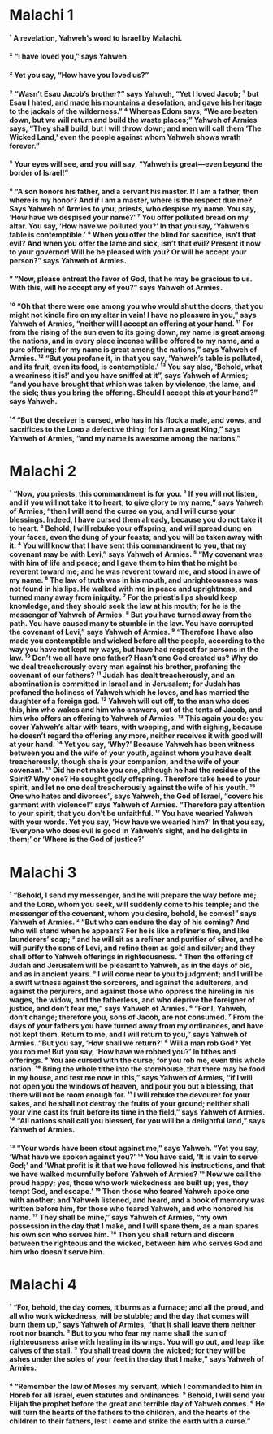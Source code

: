 # Malachi 1

#### ¹ A revelation, Yahweh’s word to Israel by Malachi. 


#### ² “I have loved you,” says Yahweh. 


#### ² Yet you say, “How have you loved us?” 


#### ² “Wasn’t Esau Jacob’s brother?” says Yahweh, “Yet I loved Jacob; ³ but Esau I hated, and made his mountains a desolation, and gave his heritage to the jackals of the wilderness.” ⁴ Whereas Edom says, “We are beaten down, but we will return and build the waste places;” Yahweh of Armies says, “They shall build, but I will throw down; and men will call them ‘The Wicked Land,’ even the people against whom Yahweh shows wrath forever.” 


#### ⁵ Your eyes will see, and you will say, “Yahweh is great—even beyond the border of Israel!” 


#### ⁶ “A son honors his father, and a servant his master. If I am a father, then where is my honor? And if I am a master, where is the respect due me? Says Yahweh of Armies to you, priests, who despise my name. You say, ‘How have we despised your name?’ ⁷ You offer polluted bread on my altar. You say, ‘How have we polluted you?’ In that you say, ‘Yahweh’s table is contemptible.’ ⁸ When you offer the blind for sacrifice, isn’t that evil? And when you offer the lame and sick, isn’t that evil? Present it now to your governor! Will he be pleased with you? Or will he accept your person?” says Yahweh of Armies. 


#### ⁹ “Now, please entreat the favor of God, that he may be gracious to us. With this, will he accept any of you?” says Yahweh of Armies. 


#### ¹⁰ “Oh that there were one among you who would shut the doors, that you might not kindle fire on my altar in vain! I have no pleasure in you,” says Yahweh of Armies, “neither will I accept an offering at your hand. ¹¹ For from the rising of the sun even to its going down, my name is great among the nations, and in every place incense will be offered to my name, and a pure offering: for my name is great among the nations,” says Yahweh of Armies. ¹² “But you profane it, in that you say, ‘Yahweh’s table is polluted, and its fruit, even its food, is contemptible.’ ¹³ You say also, ‘Behold, what a weariness it is!’ and you have sniffed at it”, says Yahweh of Armies; “and you have brought that which was taken by violence, the lame, and the sick; thus you bring the offering. Should I accept this at your hand?” says Yahweh. 


#### ¹⁴ “But the deceiver is cursed, who has in his flock a male, and vows, and sacrifices to the Lᴏʀᴅ a defective thing; for I am a great King,” says Yahweh of Armies, “and my name is awesome among the nations.” 

# Malachi 2

#### ¹ “Now, you priests, this commandment is for you. ² If you will not listen, and if you will not take it to heart, to give glory to my name,” says Yahweh of Armies, “then I will send the curse on you, and I will curse your blessings. Indeed, I have cursed them already, because you do not take it to heart. ³ Behold, I will rebuke your offspring, and will spread dung on your faces, even the dung of your feasts; and you will be taken away with it. ⁴ You will know that I have sent this commandment to you, that my covenant may be with Levi,” says Yahweh of Armies. ⁵ “My covenant was with him of life and peace; and I gave them to him that he might be reverent toward me; and he was reverent toward me, and stood in awe of my name. ⁶ The law of truth was in his mouth, and unrighteousness was not found in his lips. He walked with me in peace and uprightness, and turned many away from iniquity. ⁷ For the priest’s lips should keep knowledge, and they should seek the law at his mouth; for he is the messenger of Yahweh of Armies. ⁸ But you have turned away from the path. You have caused many to stumble in the law. You have corrupted the covenant of Levi,” says Yahweh of Armies. ⁹ “Therefore I have also made you contemptible and wicked before all the people, according to the way you have not kept my ways, but have had respect for persons in the law. ¹⁰ Don’t we all have one father? Hasn’t one God created us? Why do we deal treacherously every man against his brother, profaning the covenant of our fathers? ¹¹ Judah has dealt treacherously, and an abomination is committed in Israel and in Jerusalem; for Judah has profaned the holiness of Yahweh which he loves, and has married the daughter of a foreign god. ¹² Yahweh will cut off, to the man who does this, him who wakes and him who answers, out of the tents of Jacob, and him who offers an offering to Yahweh of Armies. ¹³ This again you do: you cover Yahweh’s altar with tears, with weeping, and with sighing, because he doesn’t regard the offering any more, neither receives it with good will at your hand. ¹⁴ Yet you say, ‘Why?’ Because Yahweh has been witness between you and the wife of your youth, against whom you have dealt treacherously, though she is your companion, and the wife of your covenant. ¹⁵ Did he not make you one, although he had the residue of the Spirit? Why one? He sought godly offspring. Therefore take heed to your spirit, and let no one deal treacherously against the wife of his youth. ¹⁶ One who hates and divorces”, says Yahweh, the God of Israel, “covers his garment with violence!” says Yahweh of Armies. “Therefore pay attention to your spirit, that you don’t be unfaithful. ¹⁷ You have wearied Yahweh with your words. Yet you say, ‘How have we wearied him?’ In that you say, ‘Everyone who does evil is good in Yahweh’s sight, and he delights in them;’ or ‘Where is the God of justice?’ 

# Malachi 3

#### ¹ “Behold, I send my messenger, and he will prepare the way before me; and the Lᴏʀᴅ, whom you seek, will suddenly come to his temple; and the messenger of the covenant, whom you desire, behold, he comes!” says Yahweh of Armies. ² “But who can endure the day of his coming? And who will stand when he appears? For he is like a refiner’s fire, and like launderers’ soap; ³ and he will sit as a refiner and purifier of silver, and he will purify the sons of Levi, and refine them as gold and silver; and they shall offer to Yahweh offerings in righteousness. ⁴ Then the offering of Judah and Jerusalem will be pleasant to Yahweh, as in the days of old, and as in ancient years. ⁵ I will come near to you to judgment; and I will be a swift witness against the sorcerers, and against the adulterers, and against the perjurers, and against those who oppress the hireling in his wages, the widow, and the fatherless, and who deprive the foreigner of justice, and don’t fear me,” says Yahweh of Armies. ⁶ “For I, Yahweh, don’t change; therefore you, sons of Jacob, are not consumed. ⁷ From the days of your fathers you have turned away from my ordinances, and have not kept them. Return to me, and I will return to you,” says Yahweh of Armies. “But you say, ‘How shall we return?’ ⁸ Will a man rob God? Yet you rob me! But you say, ‘How have we robbed you?’ In tithes and offerings. ⁹ You are cursed with the curse; for you rob me, even this whole nation. ¹⁰ Bring the whole tithe into the storehouse, that there may be food in my house, and test me now in this,” says Yahweh of Armies, “if I will not open you the windows of heaven, and pour you out a blessing, that there will not be room enough for. ¹¹ I will rebuke the devourer for your sakes, and he shall not destroy the fruits of your ground; neither shall your vine cast its fruit before its time in the field,” says Yahweh of Armies. ¹² “All nations shall call you blessed, for you will be a delightful land,” says Yahweh of Armies. 


#### ¹³ “Your words have been stout against me,” says Yahweh. “Yet you say, ‘What have we spoken against you?’ ¹⁴ You have said, ‘It is vain to serve God;’ and ‘What profit is it that we have followed his instructions, and that we have walked mournfully before Yahweh of Armies? ¹⁵ Now we call the proud happy; yes, those who work wickedness are built up; yes, they tempt God, and escape.’ ¹⁶ Then those who feared Yahweh spoke one with another; and Yahweh listened, and heard, and a book of memory was written before him, for those who feared Yahweh, and who honored his name. ¹⁷ They shall be mine,” says Yahweh of Armies, “my own possession in the day that I make, and I will spare them, as a man spares his own son who serves him. ¹⁸ Then you shall return and discern between the righteous and the wicked, between him who serves God and him who doesn’t serve him. 

# Malachi 4

#### ¹ “For, behold, the day comes, it burns as a furnace; and all the proud, and all who work wickedness, will be stubble; and the day that comes will burn them up,” says Yahweh of Armies, “that it shall leave them neither root nor branch. ² But to you who fear my name shall the sun of righteousness arise with healing in its wings. You will go out, and leap like calves of the stall. ³ You shall tread down the wicked; for they will be ashes under the soles of your feet in the day that I make,” says Yahweh of Armies. 


#### ⁴ “Remember the law of Moses my servant, which I commanded to him in Horeb for all Israel, even statutes and ordinances. ⁵ Behold, I will send you Elijah the prophet before the great and terrible day of Yahweh comes. ⁶ He will turn the hearts of the fathers to the children, and the hearts of the children to their fathers, lest I come and strike the earth with a curse.” 

